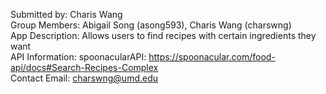 Submitted by: Charis Wang <br>
Group Members: Abigail Song (asong593), Charis Wang (charswng) <br>
App Description: Allows users to find recipes with certain ingredients they want <br>
API Information: spoonacularAPI: https://spoonacular.com/food-api/docs#Search-Recipes-Complex  <br>
Contact Email: charswng@umd.edu <br>